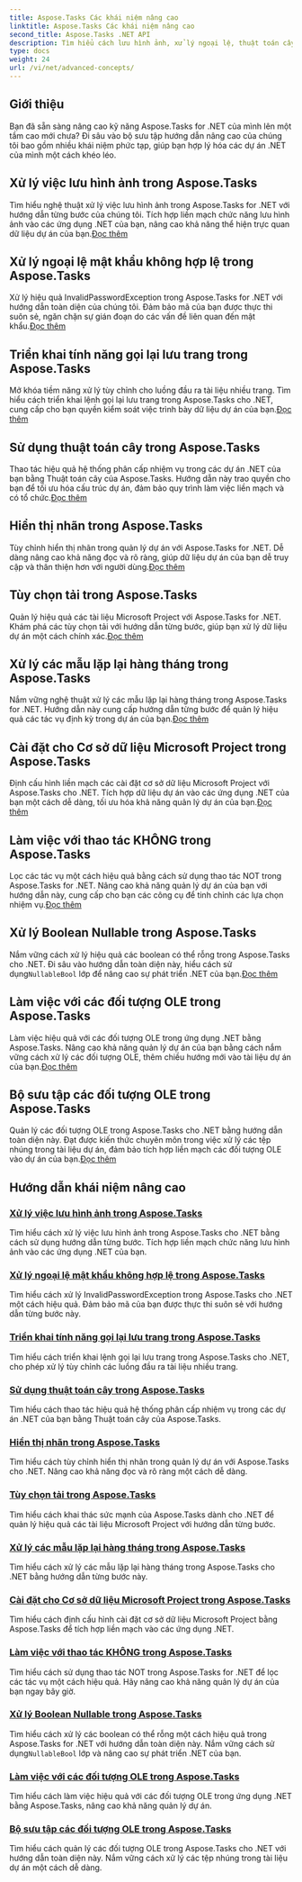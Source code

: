 ```yaml
---
title: Aspose.Tasks Các khái niệm nâng cao
linktitle: Aspose.Tasks Các khái niệm nâng cao
second_title: Aspose.Tasks .NET API
description: Tìm hiểu cách lưu hình ảnh, xử lý ngoại lệ, thuật toán cây, hiển thị nhãn, tùy chọn tải, v.v. Nắm vững các khái niệm nâng cao trong Aspose.Tasks for .NET
type: docs
weight: 24
url: /vi/net/advanced-concepts/
---
```


## Giới thiệu

Bạn đã sẵn sàng nâng cao kỹ năng Aspose.Tasks for .NET của mình lên một tầm cao mới chưa? Đi sâu vào bộ sưu tập hướng dẫn nâng cao của chúng tôi bao gồm nhiều khái niệm phức tạp, giúp bạn hợp lý hóa các dự án .NET của mình một cách khéo léo.

## Xử lý việc lưu hình ảnh trong Aspose.Tasks

Tìm hiểu nghệ thuật xử lý việc lưu hình ảnh trong Aspose.Tasks for .NET với hướng dẫn từng bước của chúng tôi. Tích hợp liền mạch chức năng lưu hình ảnh vào các ứng dụng .NET của bạn, nâng cao khả năng thể hiện trực quan dữ liệu dự án của bạn.[Đọc thêm](./image-saving/)

## Xử lý ngoại lệ mật khẩu không hợp lệ trong Aspose.Tasks

 Xử lý hiệu quả InvalidPasswordException trong Aspose.Tasks for .NET với hướng dẫn toàn diện của chúng tôi. Đảm bảo mã của bạn được thực thi suôn sẻ, ngăn chặn sự gián đoạn do các vấn đề liên quan đến mật khẩu.[Đọc thêm](./invalid-password-exception/)

## Triển khai tính năng gọi lại lưu trang trong Aspose.Tasks

 Mở khóa tiềm năng xử lý tùy chỉnh cho luồng đầu ra tài liệu nhiều trang. Tìm hiểu cách triển khai lệnh gọi lại lưu trang trong Aspose.Tasks cho .NET, cung cấp cho bạn quyền kiểm soát việc trình bày dữ liệu dự án của bạn.[Đọc thêm](./page-saving-callback/)

## Sử dụng thuật toán cây trong Aspose.Tasks

Thao tác hiệu quả hệ thống phân cấp nhiệm vụ trong các dự án .NET của bạn bằng Thuật toán cây của Aspose.Tasks. Hướng dẫn này trao quyền cho bạn để tối ưu hóa cấu trúc dự án, đảm bảo quy trình làm việc liền mạch và có tổ chức.[Đọc thêm](./tree-algorithm/)

## Hiển thị nhãn trong Aspose.Tasks

 Tùy chỉnh hiển thị nhãn trong quản lý dự án với Aspose.Tasks for .NET. Dễ dàng nâng cao khả năng đọc và rõ ràng, giúp dữ liệu dự án của bạn dễ truy cập và thân thiện hơn với người dùng.[Đọc thêm](./label-display/)

## Tùy chọn tải trong Aspose.Tasks

 Quản lý hiệu quả các tài liệu Microsoft Project với Aspose.Tasks for .NET. Khám phá các tùy chọn tải với hướng dẫn từng bước, giúp bạn xử lý dữ liệu dự án một cách chính xác.[Đọc thêm](./loading-options/)

## Xử lý các mẫu lặp lại hàng tháng trong Aspose.Tasks

 Nắm vững nghệ thuật xử lý các mẫu lặp lại hàng tháng trong Aspose.Tasks for .NET. Hướng dẫn này cung cấp hướng dẫn từng bước để quản lý hiệu quả các tác vụ định kỳ trong dự án của bạn.[Đọc thêm](./monthly-recurrence-patterns/)

## Cài đặt cho Cơ sở dữ liệu Microsoft Project trong Aspose.Tasks

Định cấu hình liền mạch các cài đặt cơ sở dữ liệu Microsoft Project với Aspose.Tasks cho .NET. Tích hợp dữ liệu dự án vào các ứng dụng .NET của bạn một cách dễ dàng, tối ưu hóa khả năng quản lý dự án của bạn.[Đọc thêm](./msp-database-settings/)

## Làm việc với thao tác KHÔNG trong Aspose.Tasks

 Lọc các tác vụ một cách hiệu quả bằng cách sử dụng thao tác NOT trong Aspose.Tasks for .NET. Nâng cao khả năng quản lý dự án của bạn với hướng dẫn này, cung cấp cho bạn các công cụ để tinh chỉnh các lựa chọn nhiệm vụ.[Đọc thêm](./not-operation/)

## Xử lý Boolean Nullable trong Aspose.Tasks

 Nắm vững cách xử lý hiệu quả các boolean có thể rỗng trong Aspose.Tasks cho .NET. Đi sâu vào hướng dẫn toàn diện này, hiểu cách sử dụng`NullableBool` lớp để nâng cao sự phát triển .NET của bạn.[Đọc thêm](./nullable-booleans/)

## Làm việc với các đối tượng OLE trong Aspose.Tasks

 Làm việc hiệu quả với các đối tượng OLE trong ứng dụng .NET bằng Aspose.Tasks. Nâng cao khả năng quản lý dự án của bạn bằng cách nắm vững cách xử lý các đối tượng OLE, thêm chiều hướng mới vào tài liệu dự án của bạn.[Đọc thêm](./ole-objects/)

## Bộ sưu tập các đối tượng OLE trong Aspose.Tasks

Quản lý các đối tượng OLE trong Aspose.Tasks cho .NET bằng hướng dẫn toàn diện này. Đạt được kiến thức chuyên môn trong việc xử lý các tệp nhúng trong tài liệu dự án, đảm bảo tích hợp liền mạch các đối tượng OLE vào dự án của bạn.[Đọc thêm](./ole-object-collection/)
## Hướng dẫn khái niệm nâng cao
### [Xử lý việc lưu hình ảnh trong Aspose.Tasks](./image-saving/)
Tìm hiểu cách xử lý việc lưu hình ảnh trong Aspose.Tasks cho .NET bằng cách sử dụng hướng dẫn từng bước. Tích hợp liền mạch chức năng lưu hình ảnh vào các ứng dụng .NET của bạn.
### [Xử lý ngoại lệ mật khẩu không hợp lệ trong Aspose.Tasks](./invalid-password-exception/)
Tìm hiểu cách xử lý InvalidPasswordException trong Aspose.Tasks cho .NET một cách hiệu quả. Đảm bảo mã của bạn được thực thi suôn sẻ với hướng dẫn từng bước này.
### [Triển khai tính năng gọi lại lưu trang trong Aspose.Tasks](./page-saving-callback/)
Tìm hiểu cách triển khai lệnh gọi lại lưu trang trong Aspose.Tasks cho .NET, cho phép xử lý tùy chỉnh các luồng đầu ra tài liệu nhiều trang.
### [Sử dụng thuật toán cây trong Aspose.Tasks](./tree-algorithm/)
Tìm hiểu cách thao tác hiệu quả hệ thống phân cấp nhiệm vụ trong các dự án .NET của bạn bằng Thuật toán cây của Aspose.Tasks.
### [Hiển thị nhãn trong Aspose.Tasks](./label-display/)
Tìm hiểu cách tùy chỉnh hiển thị nhãn trong quản lý dự án với Aspose.Tasks cho .NET. Nâng cao khả năng đọc và rõ ràng một cách dễ dàng.
### [Tùy chọn tải trong Aspose.Tasks](./loading-options/)
Tìm hiểu cách khai thác sức mạnh của Aspose.Tasks dành cho .NET để quản lý hiệu quả các tài liệu Microsoft Project với hướng dẫn từng bước.
### [Xử lý các mẫu lặp lại hàng tháng trong Aspose.Tasks](./monthly-recurrence-patterns/)
Tìm hiểu cách xử lý các mẫu lặp lại hàng tháng trong Aspose.Tasks cho .NET bằng hướng dẫn từng bước này.
### [Cài đặt cho Cơ sở dữ liệu Microsoft Project trong Aspose.Tasks](./msp-database-settings/)
Tìm hiểu cách định cấu hình cài đặt cơ sở dữ liệu Microsoft Project bằng Aspose.Tasks để tích hợp liền mạch vào các ứng dụng .NET.
### [Làm việc với thao tác KHÔNG trong Aspose.Tasks](./not-operation/)
Tìm hiểu cách sử dụng thao tác NOT trong Aspose.Tasks for .NET để lọc các tác vụ một cách hiệu quả. Hãy nâng cao khả năng quản lý dự án của bạn ngay bây giờ.
### [Xử lý Boolean Nullable trong Aspose.Tasks](./nullable-booleans/)
 Tìm hiểu cách xử lý các boolean có thể rỗng một cách hiệu quả trong Aspose.Tasks for .NET với hướng dẫn toàn diện này. Nắm vững cách sử dụng`NullableBool` lớp và nâng cao sự phát triển .NET của bạn.
### [Làm việc với các đối tượng OLE trong Aspose.Tasks](./ole-objects/)
Tìm hiểu cách làm việc hiệu quả với các đối tượng OLE trong ứng dụng .NET bằng Aspose.Tasks, nâng cao khả năng quản lý dự án.
### [Bộ sưu tập các đối tượng OLE trong Aspose.Tasks](./ole-object-collection/)
Tìm hiểu cách quản lý các đối tượng OLE trong Aspose.Tasks cho .NET với hướng dẫn toàn diện này. Nắm vững cách xử lý các tệp nhúng trong tài liệu dự án một cách dễ dàng.